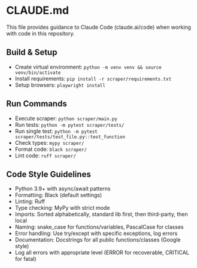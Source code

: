 # CLAUDE.md

This file provides guidance to Claude Code (claude.ai/code) when working with code in this repository.

## Build & Setup
- Create virtual environment: `python -m venv venv && source venv/bin/activate`
- Install requirements: `pip install -r scraper/requirements.txt`
- Setup browsers: `playwright install`

## Run Commands
- Execute scraper: `python scraper/main.py`
- Run tests: `python -m pytest scraper/tests/`
- Run single test: `python -m pytest scraper/tests/test_file.py::test_function`
- Check types: `mypy scraper/`
- Format code: `black scraper/`
- Lint code: `ruff scraper/`

## Code Style Guidelines
- Python 3.9+ with async/await patterns
- Formatting: Black (default settings)
- Linting: Ruff
- Type checking: MyPy with strict mode
- Imports: Sorted alphabetically, standard lib first, then third-party, then local
- Naming: snake_case for functions/variables, PascalCase for classes
- Error handling: Use try/except with specific exceptions, log errors
- Documentation: Docstrings for all public functions/classes (Google style)
- Log all errors with appropriate level (ERROR for recoverable, CRITICAL for fatal)